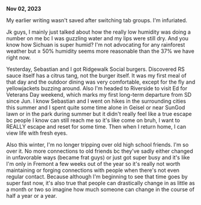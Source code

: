 **Nov 02, 2023**

My earlier writing wasn't saved after switching tab groups. I'm infuriated.

Jk guys, I mainly just talked about how the really low humidity was doing a number on me bc I was guzzling water and my lips were still dry. And you know how Sichuan is super humid? I'm not advocating for any rainforest weather but ≥ 50% humidity seems more reasonable than the 37% we have right now. 

Yesterday, Sebastian and I got Ridgewalk Social burgers. Discovered RS sauce itself has a citrus tang, not the burger itself. It was my first meal of that day and the outdoor dining was very comfortable, except for the fly and yellowjackets buzzing around. Also I'm headed to Riverside to visit Ed for Veterans Day weekend, which marks my first long-term departure from SD since Jun. I know Sebastian and I went on hikes in the surrounding cities this summer and I spent quite some time alone in Geisel or near SunGod lawn or in the park during summer but it didn't really feel like a true escape bc people I know can still reach me so it's like come on bruh, I want to REALLY escape and reset for some time. Then when I return home, I can view life with fresh eyes. 

Also this winter, I'm no longer tripping over old high school friends. I'm so over it. No more connections to old friends bc they've sadly either changed in unfavorable ways (became frat guys) or just got super busy and it's like I'm only in Fremont a few weeks out of the year so it's really not worth maintaining or forging connections with people when there's not even regular contact. Because although I'm beginning to see that time goes by super fast now, it's also true that people can drastically change in as little as a month or two so imagine how much someone can change in the course of half a year or a year.
